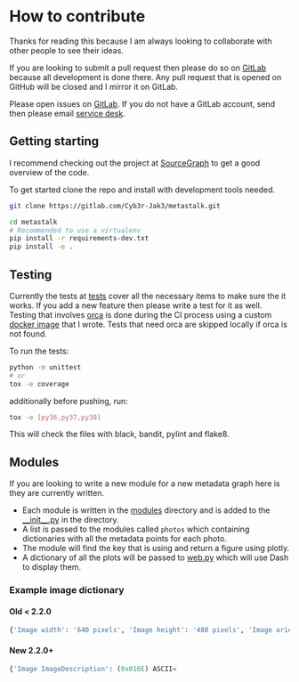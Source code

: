 # How to contribute

Thanks for reading this because I am always looking to collaborate with other people to see their ideas.

If you are looking to submit a pull request then please do so on [GitLab](https://gitlab.com/Cyb3r-Jak3/MetaStalk) because all development is done there. Any pull request that is opened on GitHub will be closed and I mirror it on GitLab.  

Please open issues on [GitLab](https://gitlab.com/Cyb3r-Jak3/MetaStalk/issues). If you do not have a GitLab account, send then please email [service desk](mailto:incoming+cyb3r-jak3-metastalk-15263483-issue-@incoming.gitlab.com).

## Getting starting

I recommend checking out the project at [SourceGraph](https://sourcegraph.com/gitlab.com/Cyb3r-Jak3/metastalk) to get a good overview of the code.

To get started clone the repo and install with development tools needed.

```bash
git clone https://gitlab.com/Cyb3r-Jak3/metastalk.git

cd metastalk
# Recommended to use a virtualenv
pip install -r requirements-dev.txt
pip install -e .
```

## Testing

Currently the tests at [tests](tests/) cover all the necessary items to make sure the it works. If you add a new feature then please write a test for it as well. Testing that involves [orca](https://github.com/plotly/orca) is done during the CI process using a custom [docker image](https://gitlab.com/Cyb3r-Jak3/orca-test-image) that I wrote. Tests that need orca are skipped locally if orca is not found.

To run the tests:

```bash
python -m unittest
# or
tox -e coverage
```

additionally before pushing, run:

```bash
tox -e [py36,py37,py38]
```

This will check the files with black, bandit, pylint and flake8.

## Modules

If you are looking to write a new module for a new metadata graph here is they are currently written.

- Each module is written in the [modules](MetaStalk/modules/) directory and is added to the [\_\_init__.py](MetaStalk/modules/__init__.py) in the directory.
- A list is passed to the modules called `photos` which containing dictionaries with all the metadata points for each photo.
- The module will find the key that is using and return a figure using plotly.
- A dictionary of all the plots will be passed to [web.py](utils/web.py) which will use Dash to display them.

### Example image dictionary

#### Old < 2.2.0

```python
{'Image width': '640 pixels', 'Image height': '480 pixels', 'Image orientation': 'Horizontal (normal)', 'Bits/pixel': '24', 'Pixel format': 'YCbCr', 'Creation date': '2008-10-23 14:27:07', 'Latitude': '43.46744833333333', 'Longitude': '11.885126666663888', 'Camera aperture': '2.9', 'Camera focal': '5.9', 'Camera exposure': '1/75', 'Camera model': 'COOLPIX P6000', 'Camera manufacturer': 'NIKON', 'Compression': 'JPEG (Baseline)', 'Thumbnail size': '6702 bytes', 'ISO speed rating': '64', 'EXIF version': '0220', 'Date-time original': '2008-10-22 16:28:39', 'Date-time digitized': '2008-10-22 16:28:39', 'Exposure bias': '0', 'Focal length': '24', 'Flashpix version': '0100', 'Focal length in 35mm film': '112', 'Producer': 'Nikon Transfer 1.1 W', 'Comment': 'JPEG quality: 75% (approximate)', 'MIME type': 'image/jpeg', 'Endianness': 'Big endian', 'item': 'item': ".\\ExamplePhotos\\DSCN0010.jpg"}
```

#### New 2.2.0+

```python
{'Image ImageDescription': (0x010E) ASCII=                                @ 158, 'Image Make': (0x010F) ASCII=NIKON @ 190, 'Image Model': (0x0110) ASCII=COOLPIX P6000 @ 196, 'Image Orientation': (0x0112) Short=Horizontal (normal) @ 54, 'Image XResolution': (0x011A) Ratio=300 @ 210, 'Image YResolution': (0x011B) Ratio=300 @ 218, 'Image ResolutionUnit': (0x0128) Short=Pixels/Inch @ 90, 'Image Software': (0x0131) ASCII=Nikon Transfer 1.1 W @ 226, 'Image DateTime': (0x0132) ASCII=2008:11:01 21:15:07 @ 248, 'Image YCbCrPositioning': (0x0213) Short=Centered @ 126, 'Image ExifOffset': (0x8769) Long=268 @ 138, 'GPS GPSLatitudeRef': (0x0001) ASCII=N @ 936, 'GPS GPSLatitude': (0x0002) Ratio=[43, 28, 1407/500] @ 1052, 'GPS GPSLongitudeRef': (0x0003) ASCII=E @ 960, 'GPS GPSLongitude': (0x0004) Ratio=[11, 53, 645599999/100000000] @ 1076, 'GPS GPSAltitudeRef': (0x0005) Byte=0 @ 984, 'GPS GPSTimeStamp': (0x0007) Ratio=[14, 27, 181/25] @ 1100, 'GPS GPSSatellites': (0x0008) ASCII=06 @ 1008, 'GPS GPSImgDirectionRef': (0x0010) ASCII= @ 1020, 'GPS GPSMapDatum': (0x0012) ASCII=WGS-84    @ 1124, 'GPS GPSDate': (0x001D) ASCII=2008:10:23 @ 1134, 'Image GPSInfo': (0x8825) Long=926 @ 150, 'Thumbnail Compression': (0x0103) Short=JPEG (old-style) @ 4464, 'Thumbnail XResolution': (0x011A) Ratio=72 @ 4532, 'Thumbnail YResolution': (0x011B) Ratio=72 @ 4540, 'Thumbnail ResolutionUnit': (0x0128) Short=Pixels/Inch @ 4500, 'Thumbnail JPEGInterchangeFormat': (0x0201) Long=4548 @ 4512, 'Thumbnail JPEGInterchangeFormatLength': (0x0202) Long=6702 @ 4524, 'EXIF ExposureTime': (0x829A) Ratio=1/75 @ 682, 'EXIF FNumber': (0x829D) Ratio=59/10 @ 690, 'EXIF ExposureProgram': (0x8822) Short=Program Normal @ 302, 'EXIF ISOSpeedRatings': (0x8827) Short=64 @ 314, 'EXIF ExifVersion': (0x9000) Undefined=0220 @ 326, 'EXIF DateTimeOriginal': (0x9003) ASCII=2008:10:22 16:28:39 @ 698, 'EXIF DateTimeDigitized': (0x9004) ASCII=2008:10:22 16:28:39 @ 718, 'EXIF ComponentsConfiguration': (0x9101) Undefined=YCbCr @ 362, 'EXIF ExposureBiasValue': (0x9204) Signed Ratio=0 @ 738, 'EXIF MaxApertureValue': (0x9205) Ratio=29/10 @ 746, 'EXIF MeteringMode': (0x9207) Short=Pattern @ 398, 'EXIF LightSource': (0x9208) Short=Unknown @ 410, 'EXIF Flash': (0x9209) Short=Flash did not fire, compulsory flash mode @ 422, 'EXIF FocalLength': (0x920A) Ratio=24 @ 754, 'EXIF FlashPixVersion': (0xA000) Undefined=0100 @ 470, 'EXIF ColorSpace': (0xA001) Short=sRGB @ 482, 'EXIF ExifImageWidth': (0xA002) Long=640 @ 494, 'EXIF ExifImageLength': (0xA003) Long=480 @ 506, 'Interoperability InteroperabilityIndex': (0x0001) ASCII=R98 @ 906, 'Interoperability InteroperabilityVersion': (0x0002) Undefined=[48, 49, 48, 48] @ 918, 'EXIF InteroperabilityOffset': (0xA005) Long=896 @ 518, 'EXIF FileSource': (0xA300) Undefined=Digital Camera @ 530, 'EXIF SceneType': (0xA301) Undefined=Directly Photographed @ 542, 'EXIF CustomRendered': (0xA401) Short=Normal @ 554, 'EXIF ExposureMode': (0xA402) Short=Auto Exposure @ 566, 'EXIF WhiteBalance': (0xA403) Short=Auto @ 578, 'EXIF DigitalZoomRatio': (0xA404) Ratio=0 @ 888, 'EXIF FocalLengthIn35mmFilm': (0xA405) Short=112 @ 602, 'EXIF SceneCaptureType': (0xA406) Short=Standard @ 614, 'EXIF GainControl': (0xA407) Short=None @ 626, 'EXIF Contrast': (0xA408) Short=Normal @ 638, 'EXIF Saturation': (0xA409) Short=Normal @ 650, 'EXIF Sharpness': (0xA40A) Short=Normal @ 662, 'EXIF SubjectDistanceRange': (0xA40C) Short=0 @ 674, 'item': ".\\ExamplePhotos\\DSCN0010.jpg"}
```
